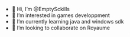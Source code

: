 - 👋 Hi, I’m @EmptySckills
- 👀 I’m interested in games developpment
- 🌱 I’m currently learning java and windows sdk
- 💞️ I’m looking to collaborate on Royaume

<!---
EmptySckills/EmptySckills is a ✨ special ✨ repository because its `README.md` (this file) appears on your GitHub profile.
You can click the Preview link to take a look at your changes.
--->
